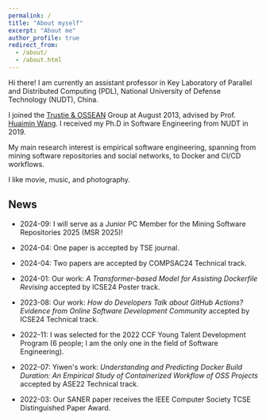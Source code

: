 ```yaml
---
permalink: /
title: "About myself"
excerpt: "About me"
author_profile: true
redirect_from: 
  - /about/
  - /about.html
---
```


Hi there! I am currently an assistant professor in Key Laboratory of Parallel and Distributed Computing (PDL), National University of Defense Technology (NUDT), China.

I joined the [Trustie & OSSEAN](https://www.trustie.net) Group at August 2013, advised by Prof. [Huaimin Wang](https://dblp.uni-trier.de/pers/hd/w/Wang:Huaimin). I received my Ph.D in Software Engineering from NUDT in 2019. 

My main research interest is empirical software engineering, spanning from mining software repositories and social networks, to Docker and CI/CD workflows.

I like movie, music, and photography. 

## News
* 2024-09: I will serve as a Junior PC Member for the Mining Software Repositories 2025 (MSR 2025)!
  
* 2024-04: One paper is accepted by TSE journal.

* 2024-04: Two papers are accepted by COMPSAC24 Technical track. 

* 2024-01: Our work: *A Transformer-based Model for Assisting Dockerfile Revising* accepted by ICSE24 Poster track.

* 2023-08: Our work: *How do Developers Talk about GitHub Actions? Evidence from Online Software Development Community* accepted by ICSE24 Technical track.

* 2022-11: I was selected for the 2022 CCF Young Talent Development Program (6 people; I am the only one in the field of Software Engineering).

* 2022-07: Yiwen's work: *Understanding and Predicting Docker Build Duration: An Empirical Study of Containerized Workflow of OSS Projects* accepted by ASE22 Technical track.

* 2022-03: Our SANER paper receives the IEEE Computer Society TCSE Distinguished Paper Award.



